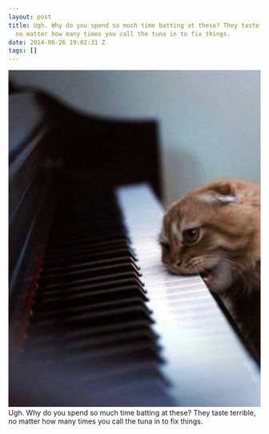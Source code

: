 ```yaml
---
layout: post
title: Ugh. Why do you spend so much time batting at these? They taste terrible,
  no matter how many times you call the tuna in to fix things.
date: 2014-06-26 19:02:31 Z
tags: []
---
```

![](/media/2014/06/89983652764.jpg)
Ugh. Why do you spend so much time batting at these? They taste terrible, no matter how many times you call the tuna in to fix things.
